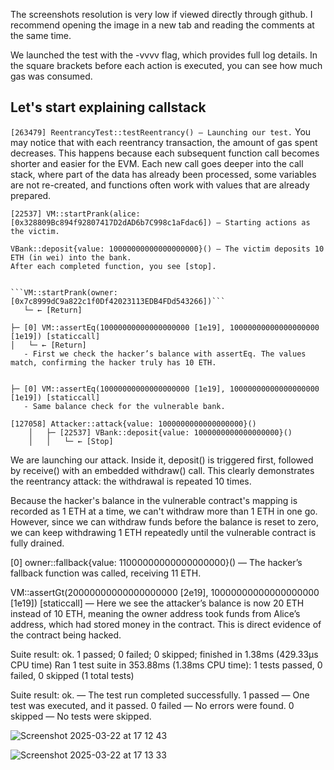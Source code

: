The screenshots resolution is very low if viewed directly through github. I recommend opening the image in a new tab and reading the comments at the same time.

We launched the test with the -vvvv flag, which provides full log details. In the square brackets before each action is executed, you can see how much gas was consumed.

## Let's start explaining callstack
```[263479] ReentrancyTest::testReentrancy() – Launching our test.```
You may notice that with each reentrancy transaction, the amount of gas spent decreases.
This happens because each subsequent function call becomes shorter and easier for the EVM.
Each new call goes deeper into the call stack, where part of the data has already been processed, some variables are not re-created, and functions often work with values that are already prepared.
```text
[22537] VM::startPrank(alice: [0x328809Bc894f92807417D2dAD6b7C998c1aFdac6]) – Starting actions as the victim.
```
```text
VBank::deposit{value: 10000000000000000000}() – The victim deposits 10 ETH (in wei) into the bank.
After each completed function, you see [stop].


```VM::startPrank(owner: [0x7c8999dC9a822c1f0Df42023113EDB4FDd543266])```
   └─ ← [Return]
```

    ├─ [0] VM::assertEq(10000000000000000000 [1e19], 10000000000000000000 [1e19]) [staticcall]
    │   └─ ← [Return]
       - First we check the hacker’s balance with assertEq. The values match, confirming the hacker truly has 10 ETH.


    ├─ [0] VM::assertEq(10000000000000000000 [1e19], 10000000000000000000 [1e19]) [staticcall]
       - Same balance check for the vulnerable bank. 

```text
[127058] Attacker::attack{value: 1000000000000000000}()
    │   ├─ [22537] VBank::deposit{value: 1000000000000000000}()
    │   │   └─ ← [Stop]
```
We are launching our attack. Inside it, deposit() is triggered first, followed by receive() with an embedded withdraw() call. This clearly demonstrates the reentrancy attack: the withdrawal is repeated 10 times. 

Because the hacker's balance in the vulnerable contract's mapping is recorded as 1 ETH at a time, we can't withdraw more than 1 ETH in one go. However, since we can withdraw funds before the balance is reset to zero, we can keep withdrawing 1 ETH repeatedly until the vulnerable contract is fully drained.

[0] owner::fallback{value: 11000000000000000000}() — The hacker’s fallback function was called, receiving 11 ETH.

VM::assertGt(20000000000000000000 [2e19], 10000000000000000000 [1e19]) [staticcall] — Here we see the attacker’s balance is now 20 ETH instead of 10 ETH, meaning the owner address took funds from Alice’s address, which had stored money in the contract. This is direct evidence of the contract being hacked.

Suite result: ok. 1 passed; 0 failed; 0 skipped; finished in 1.38ms (429.33µs CPU time)
Ran 1 test suite in 353.88ms (1.38ms CPU time): 1 tests passed, 0 failed, 0 skipped (1 total tests)

Suite result: ok. — The test run completed successfully.
1 passed — One test was executed, and it passed.
0 failed — No errors were found.
0 skipped — No tests were skipped.







       







![Screenshot 2025-03-22 at 17 12 43](https://github.com/user-attachments/assets/b69f654a-a34e-4a74-b9f6-1bafb163a162)

![Screenshot 2025-03-22 at 17 13 33](https://github.com/user-attachments/assets/c4feaf1d-67a5-4227-95dc-db248d3e95f2)
